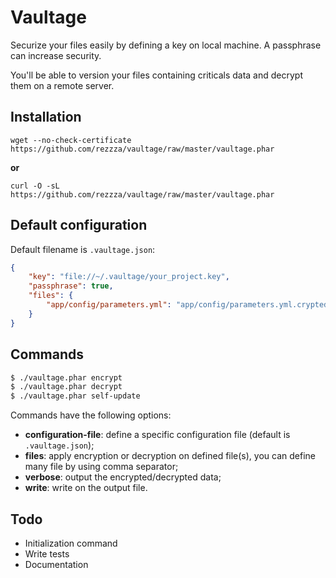 # Vaultage

Securize your files easily by defining a key on local machine. A passphrase can
increase security.

You'll be able to version your files containing criticals data and decrypt them
on a remote server.

## Installation

`wget --no-check-certificate https://github.com/rezzza/vaultage/raw/master/vaultage.phar`

**or**

`curl -O -sL https://github.com/rezzza/vaultage/raw/master/vaultage.phar`

## Default configuration

Default filename is `.vaultage.json`:

```json
{
    "key": "file://~/.vaultage/your_project.key",
    "passphrase": true,
    "files": {
        "app/config/parameters.yml": "app/config/parameters.yml.crypted"
    }
}
```

## Commands

```sh
$ ./vaultage.phar encrypt
$ ./vaultage.phar decrypt
$ ./vaultage.phar self-update
```

Commands have the following options:

- **configuration-file**: define a specific configuration file (default is
  `.vaultage.json`);
- **files**: apply encryption or decryption on defined file(s), you can define
  many file by using comma separator;
- **verbose**: output the encrypted/decrypted data;
- **write**: write on the output file.

## Todo

- Initialization command
- Write tests
- Documentation
